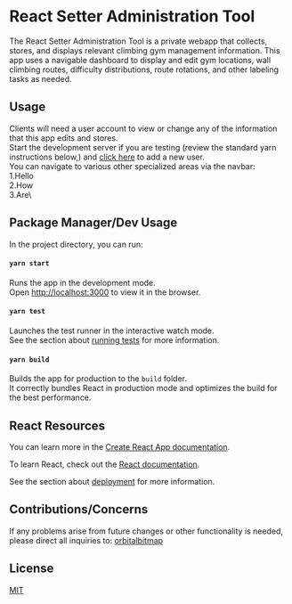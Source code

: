 # React Setter Administration Tool
The React Setter Administration Tool is a private webapp that collects, stores, and displays relevant climbing gym management information. This app uses a navigable dashboard to display and edit gym locations, wall climbing routes, difficulty distributions, route rotations, and other labeling tasks as needed.


## Usage
Clients will need a user account to view or change any of the information that this app edits and stores.\
Start the development server if you are testing (review the standard yarn instructions below,) and [click here](http://adduserlink) to add a new user.\
You can navigate to various other specialized areas via the navbar:\
1.Hello\
2.How\
3.Are\

## Package Manager/Dev Usage

In the project directory, you can run:

#### `yarn start`

Runs the app in the development mode.\
Open [http://localhost:3000](http://localhost:3000) to view it in the browser.

#### `yarn test`

Launches the test runner in the interactive watch mode.\
See the section about [running tests](https://facebook.github.io/create-react-app/docs/running-tests) for more information.

#### `yarn build`

Builds the app for production to the `build` folder.\
It correctly bundles React in production mode and optimizes the build for the best performance.

## React Resources
You can learn more in the [Create React App documentation](https://facebook.github.io/create-react-app/docs/getting-started).

To learn React, check out the [React documentation](https://reactjs.org/).

See the section about [deployment](https://facebook.github.io/create-react-app/docs/deployment) for more information.
 

## Contributions/Concerns
If any problems arise from future changes or other functionality is needed, please direct all inquiries to: [orbitalbitmap](orbitalbitmap@gmail.com)

## License
[MIT](./LICENSE.txt)